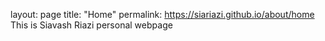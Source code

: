 layout: page
title: "Home"
permalink: https://siariazi.github.io/about/home
This is Siavash Riazi personal webpage
